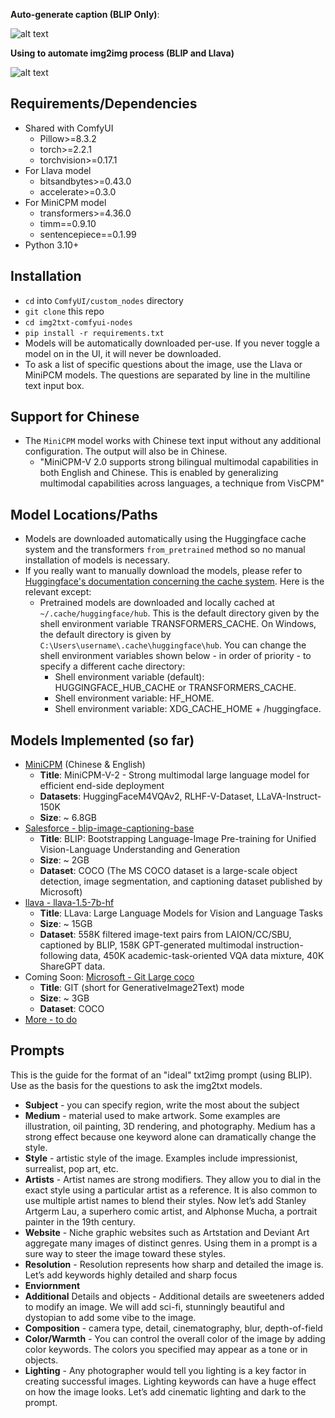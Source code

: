 

**Auto-generate caption (BLIP Only)**:

![alt text](wiki/demo-pics/Selection_003.png)

**Using to automate img2img process (BLIP and Llava)**

![alt text](wiki/demo-pics/Selection_002.png)


## Requirements/Dependencies

- Shared with ComfyUI
  - Pillow>=8.3.2
  - torch>=2.2.1
  - torchvision>=0.17.1
- For Llava model
  - bitsandbytes>=0.43.0
  - accelerate>=0.3.0
- For MiniCPM model
  - transformers>=4.36.0
  - timm==0.9.10
  - sentencepiece==0.1.99
- Python 3.10+

## Installation


- `cd` into `ComfyUI/custom_nodes` directory
- `git clone` this repo
- `cd img2txt-comfyui-nodes`
- `pip install -r requirements.txt`
- Models will be automatically downloaded per-use. If you never toggle a model on in the UI, it will never be downloaded.
- To ask a list of specific questions about the image, use the Llava or MiniPCM models. The questions are separated by line in the multiline text input box.

## Support for Chinese

- The `MiniCPM` model works with Chinese text input without any additional configuration. The output will also be in Chinese. 
  - "MiniCPM-V 2.0 supports strong bilingual multimodal capabilities in both English and Chinese. This is enabled by generalizing multimodal capabilities across languages, a technique from VisCPM"
<!-- - Here are the input field descriptions in Chinese, translated by  -->

## Model Locations/Paths

- Models are downloaded automatically using the Huggingface cache system and the transformers `from_pretrained` method so no manual installation of models is necessary.
- If you really want to manually download the models, please refer to [Huggingface's documentation concerning the cache system](https://huggingface.co/docs/transformers/main/en/installation#cache-setup). Here is the relevant except:
  - Pretrained models are downloaded and locally cached at  `~/.cache/huggingface/hub`. This is the default directory given by the shell environment variable TRANSFORMERS_CACHE. On Windows, the default directory is given by `C:\Users\username\.cache\huggingface\hub`. You can change the shell environment variables shown below - in order of priority - to specify a different cache directory:
    - Shell environment variable (default): HUGGINGFACE_HUB_CACHE or TRANSFORMERS_CACHE.
    - Shell environment variable: HF_HOME.
    - Shell environment variable: XDG_CACHE_HOME + /huggingface.


## Models Implemented (so far)

- [MiniCPM](https://huggingface.co/openbmb/MiniCPM-V-2/tree/main) (Chinese & English)
  - **Title**: MiniCPM-V-2 - Strong multimodal large language model for efficient end-side deployment
  - **Datasets**: HuggingFaceM4VQAv2, RLHF-V-Dataset, LLaVA-Instruct-150K
  - **Size**: ~ 6.8GB
- [Salesforce - blip-image-captioning-base](https://huggingface.co/Salesforce/blip-image-captioning-base)
  - **Title**: BLIP: Bootstrapping Language-Image Pre-training for Unified Vision-Language Understanding and Generation 
  - **Size**: ~ 2GB
  - **Dataset**: COCO (The MS COCO dataset is a large-scale object detection, image segmentation, and captioning dataset published by Microsoft)
- [llava - llava-1.5-7b-hf](https://huggingface.co/llava-hf/llava-1.5-7b-hf)
  - **Title**: LLava: Large Language Models for Vision and Language Tasks 
  - **Size**: ~ 15GB
  - **Dataset**: 558K filtered image-text pairs from LAION/CC/SBU, captioned by BLIP, 158K GPT-generated multimodal instruction-following data, 450K academic-task-oriented VQA data mixture, 40K ShareGPT data.
- Coming Soon: [Microsoft - Git Large coco](https://huggingface.co/microsoft/git-large-coco)
  - **Title**: GIT (short for GenerativeImage2Text) mode
  - **Size**: ~ 3GB
  - **Dataset**: COCO  
- [More - to do](https://huggingface.co/models?pipeline_tag=image-to-text&sort=trending)

## Prompts


This is the guide for the format of an "ideal" txt2img prompt (using BLIP). Use as the basis for the questions to ask the img2txt models.

- **Subject** - you can specify region, write the most about the subject
- **Medium** - material used to make artwork. Some examples are illustration, oil painting, 3D rendering, and photography. Medium has a strong effect because one keyword alone can dramatically change the style.
- **Style** - artistic style of the image. Examples include impressionist, surrealist, pop art, etc.
- **Artists**  - Artist names are strong modifiers. They allow you to dial in the exact style using a particular artist as a reference. It is also common to use multiple artist names to blend their styles. Now let’s add Stanley Artgerm Lau, a superhero comic artist, and Alphonse Mucha, a portrait painter in the 19th century.
- **Website** - Niche graphic websites such as Artstation and Deviant Art aggregate many images of distinct genres. Using them in a prompt is a sure way to steer the image toward these styles.
- **Resolution** - Resolution represents how sharp and detailed the image is. Let’s add keywords highly detailed and sharp focus
- **Enviornment**
- **Additional** Details and objects - Additional details are sweeteners added to modify an image. We will add sci-fi, stunningly beautiful and dystopian to add some vibe to the image.
- **Composition** - camera type, detail, cinematography, blur, depth-of-field
- **Color/Warmth** - You can control the overall color of the image by adding color keywords. The colors you specified may appear as a tone or in objects.
- **Lighting** - Any photographer would tell you lighting is a key factor in creating successful images. Lighting keywords can have a huge effect on how the image looks. Let’s add cinematic lighting and dark to the prompt.


